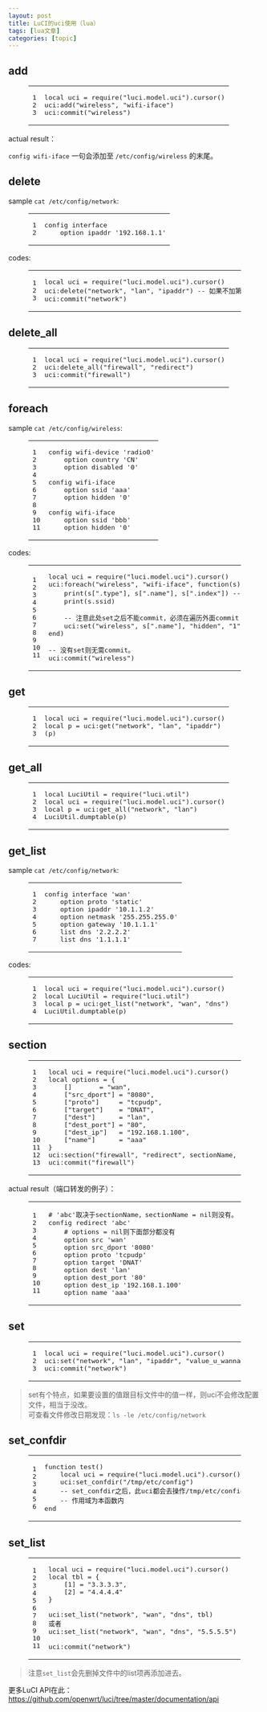 ```yaml
---
layout: post
title: LuCI的uci使用（lua） 
tags: [lua文章]
categories: [topic]
---
```

<h2 id="add"><a href="#add" class="headerlink" title="add"></a>add</h2><figure class="highlight avrasm"><table><tbody><tr><td class="gutter"><pre><span class="line">1</span><br/><span class="line">2</span><br/><span class="line">3</span><br/></pre></td><td class="code"><pre><span class="line">local uci = require(<span class="string">&#34;luci.model.uci&#34;</span>).cursor()</span><br/><span class="line"><span class="symbol">uci:</span><span class="keyword">add</span>(<span class="string">&#34;wireless&#34;</span>, <span class="string">&#34;wifi-iface&#34;</span>)</span><br/><span class="line"><span class="symbol">uci:</span>commit(<span class="string">&#34;wireless&#34;</span>)</span><br/></pre></td></tr></tbody></table></figure>
<p>actual result：</p>
<p><code>config wifi-iface</code> 一句会添加至 <code>/etc/config/wireless</code> 的末尾。</p>
<h2 id="delete"><a href="#delete" class="headerlink" title="delete"></a>delete</h2><p>sample <code>cat /etc/config/network</code>:</p>
<figure class="highlight vbnet"><table><tbody><tr><td class="gutter"><pre><span class="line">1</span><br/><span class="line">2</span><br/></pre></td><td class="code"><pre><span class="line">config <span class="keyword">interface</span> </span><br/><span class="line">    <span class="keyword">option</span> ipaddr <span class="comment">&#39;192.168.1.1&#39;</span></span><br/></pre></td></tr></tbody></table></figure>
<p>codes:</p>
<figure class="highlight vim"><table><tbody><tr><td class="gutter"><pre><span class="line">1</span><br/><span class="line">2</span><br/><span class="line">3</span><br/></pre></td><td class="code"><pre><span class="line">local uci = require(<span class="string">&#34;luci.model.uci&#34;</span>).<span class="built_in">cursor</span>()</span><br/><span class="line">uci:<span class="keyword">delete</span>(<span class="string">&#34;network&#34;</span>, <span class="string">&#34;lan&#34;</span>, <span class="string">&#34;ipaddr&#34;</span>) -- 如果不加第三个参数（ipaddr），则会<span class="keyword">delete</span>掉<span class="keyword">lan</span>的所有<span class="keyword">options</span>，包括config interface <span class="string">&#39;lan&#39;</span>一句。</span><br/><span class="line">uci:commit(<span class="string">&#34;network&#34;</span>)</span><br/></pre></td></tr></tbody></table></figure>
<h2 id="delete-all"><a href="#delete-all" class="headerlink" title="delete_all"></a>delete_all</h2><figure class="highlight avrasm"><table><tbody><tr><td class="gutter"><pre><span class="line">1</span><br/><span class="line">2</span><br/><span class="line">3</span><br/></pre></td><td class="code"><pre><span class="line">local uci = require(<span class="string">&#34;luci.model.uci&#34;</span>).cursor()</span><br/><span class="line"><span class="symbol">uci:</span>delete_all(<span class="string">&#34;firewall&#34;</span>, <span class="string">&#34;redirect&#34;</span>)</span><br/><span class="line"><span class="symbol">uci:</span>commit(<span class="string">&#34;firewall&#34;</span>)</span><br/></pre></td></tr></tbody></table></figure>
<h2 id="foreach"><a href="#foreach" class="headerlink" title="foreach"></a>foreach</h2><p>sample <code>cat /etc/config/wireless</code>:</p>
<figure class="highlight gams"><table><tbody><tr><td class="gutter"><pre><span class="line">1</span><br/><span class="line">2</span><br/><span class="line">3</span><br/><span class="line">4</span><br/><span class="line">5</span><br/><span class="line">6</span><br/><span class="line">7</span><br/><span class="line">8</span><br/><span class="line">9</span><br/><span class="line">10</span><br/><span class="line">11</span><br/></pre></td><td class="code"><pre><span class="line">config wifi-device <span class="string">&#39;radio0&#39;</span></span><br/><span class="line">    <span class="keyword">option</span> country <span class="string">&#39;CN&#39;</span></span><br/><span class="line">    <span class="keyword">option</span> disabled <span class="string">&#39;0&#39;</span></span><br/><span class="line"></span><br/><span class="line">config wifi-iface</span><br/><span class="line">    <span class="keyword">option</span> ssid <span class="string">&#39;aaa&#39;</span></span><br/><span class="line">    <span class="keyword">option</span> hidden <span class="string">&#39;0&#39;</span></span><br/><span class="line"></span><br/><span class="line">config wifi-iface</span><br/><span class="line">    <span class="keyword">option</span> ssid <span class="string">&#39;bbb&#39;</span></span><br/><span class="line">    <span class="keyword">option</span> hidden <span class="string">&#39;0&#39;</span></span><br/></pre></td></tr></tbody></table></figure>
<p>codes:</p>
<figure class="highlight lua"><table><tbody><tr><td class="gutter"><pre><span class="line">1</span><br/><span class="line">2</span><br/><span class="line">3</span><br/><span class="line">4</span><br/><span class="line">5</span><br/><span class="line">6</span><br/><span class="line">7</span><br/><span class="line">8</span><br/><span class="line">9</span><br/><span class="line">10</span><br/><span class="line">11</span><br/></pre></td><td class="code"><pre><span class="line"><span class="keyword">local</span> uci = <span class="built_in">require</span>(<span class="string">&#34;luci.model.uci&#34;</span>).cursor()</span><br/><span class="line">uci:<span class="built_in">foreach</span>(<span class="string">&#34;wireless&#34;</span>, <span class="string">&#34;wifi-iface&#34;</span>, <span class="function"><span class="keyword">function</span><span class="params">(s)</span></span></span><br/><span class="line">    <span class="built_in">print</span>(s[<span class="string">&#34;.type&#34;</span>], s[<span class="string">&#34;.name&#34;</span>], s[<span class="string">&#34;.index&#34;</span>]) <span class="comment">-- 三个是默认自带有的</span></span><br/><span class="line">    <span class="built_in">print</span>(s.ssid)</span><br/><span class="line"></span><br/><span class="line">    <span class="comment">-- 注意此处set之后不能commit，必须在遍历外面commit</span></span><br/><span class="line">    uci:set(<span class="string">&#34;wireless&#34;</span>, s[<span class="string">&#34;.name&#34;</span>], <span class="string">&#34;hidden&#34;</span>, <span class="string">&#34;1&#34;</span>)</span><br/><span class="line"><span class="keyword">end</span>)</span><br/><span class="line"></span><br/><span class="line"><span class="comment">-- 没有set则无需commit。</span></span><br/><span class="line">uci:commit(<span class="string">&#34;wireless&#34;</span>)</span><br/></pre></td></tr></tbody></table></figure>
<h2 id="get"><a href="#get" class="headerlink" title="get"></a>get</h2><figure class="highlight stylus"><table><tbody><tr><td class="gutter"><pre><span class="line">1</span><br/><span class="line">2</span><br/><span class="line">3</span><br/></pre></td><td class="code"><pre><span class="line">local uci = require(<span class="string">&#34;luci.model.uci&#34;</span>).<span class="attribute">cursor</span>()</span><br/><span class="line">local <span class="selector-tag">p</span> = uci:get(<span class="string">&#34;network&#34;</span>, <span class="string">&#34;lan&#34;</span>, <span class="string">&#34;ipaddr&#34;</span>)</span><br/><span class="line"><span class="function"><span class="params">(p)</span></span></span><br/></pre></td></tr></tbody></table></figure>
<h2 id="get-all"><a href="#get-all" class="headerlink" title="get_all"></a>get_all</h2><figure class="highlight lasso"><table><tbody><tr><td class="gutter"><pre><span class="line">1</span><br/><span class="line">2</span><br/><span class="line">3</span><br/><span class="line">4</span><br/></pre></td><td class="code"><pre><span class="line"><span class="built_in">local</span> LuciUtil = <span class="keyword">require</span>(<span class="string">&#34;luci.util&#34;</span>)</span><br/><span class="line"><span class="built_in">local</span> uci = <span class="keyword">require</span>(<span class="string">&#34;luci.model.uci&#34;</span>).cursor()</span><br/><span class="line"><span class="built_in">local</span> p = uci:get_all(<span class="string">&#34;network&#34;</span>, <span class="string">&#34;lan&#34;</span>)</span><br/><span class="line">LuciUtil.dumptable(p)</span><br/></pre></td></tr></tbody></table></figure>
<h2 id="get-list"><a href="#get-list" class="headerlink" title="get_list"></a>get_list</h2><p>sample <code>cat /etc/config/network</code>:</p>
<figure class="highlight lsl"><table><tbody><tr><td class="gutter"><pre><span class="line">1</span><br/><span class="line">2</span><br/><span class="line">3</span><br/><span class="line">4</span><br/><span class="line">5</span><br/><span class="line">6</span><br/><span class="line">7</span><br/></pre></td><td class="code"><pre><span class="line">config interface &#39;wan&#39;</span><br/><span class="line">    option proto &#39;static&#39;</span><br/><span class="line">    option ipaddr &#39;<span class="number">10.1</span><span class="number">.1</span><span class="number">.2</span>&#39;</span><br/><span class="line">    option netmask &#39;<span class="number">255.255</span><span class="number">.255</span><span class="number">.0</span>&#39;</span><br/><span class="line">    option gateway &#39;<span class="number">10.1</span><span class="number">.1</span><span class="number">.1</span>&#39;</span><br/><span class="line">    <span class="type">list</span> dns &#39;<span class="number">2.2</span><span class="number">.2</span><span class="number">.2</span>&#39;</span><br/><span class="line">    <span class="type">list</span> dns &#39;<span class="number">1.1</span><span class="number">.1</span><span class="number">.1</span>&#39;</span><br/></pre></td></tr></tbody></table></figure>
<p>codes:</p>
<figure class="highlight lasso"><table><tbody><tr><td class="gutter"><pre><span class="line">1</span><br/><span class="line">2</span><br/><span class="line">3</span><br/><span class="line">4</span><br/></pre></td><td class="code"><pre><span class="line"><span class="built_in">local</span> uci = <span class="keyword">require</span>(<span class="string">&#34;luci.model.uci&#34;</span>).cursor()</span><br/><span class="line"><span class="built_in">local</span> LuciUtil = <span class="keyword">require</span>(<span class="string">&#34;luci.util&#34;</span>)</span><br/><span class="line"><span class="built_in">local</span> p = uci:get_list(<span class="string">&#34;network&#34;</span>, <span class="string">&#34;wan&#34;</span>, <span class="string">&#34;dns&#34;</span>)</span><br/><span class="line">LuciUtil.dumptable(p)</span><br/></pre></td></tr></tbody></table></figure>
<h2 id="section"><a href="#section" class="headerlink" title="section"></a>section</h2><figure class="highlight cs"><table><tbody><tr><td class="gutter"><pre><span class="line">1</span><br/><span class="line">2</span><br/><span class="line">3</span><br/><span class="line">4</span><br/><span class="line">5</span><br/><span class="line">6</span><br/><span class="line">7</span><br/><span class="line">8</span><br/><span class="line">9</span><br/><span class="line">10</span><br/><span class="line">11</span><br/><span class="line">12</span><br/><span class="line">13</span><br/></pre></td><td class="code"><pre><span class="line">local uci = require(<span class="string">&#34;luci.model.uci&#34;</span>).cursor()</span><br/><span class="line">local options = {</span><br/><span class="line">    []       = <span class="string">&#34;wan&#34;</span>,</span><br/><span class="line">    [<span class="meta"><span class="meta-string">&#34;src_dport&#34;</span></span>] = <span class="string">&#34;8080&#34;</span>,</span><br/><span class="line">    [<span class="meta"><span class="meta-string">&#34;proto&#34;</span></span>]     = <span class="string">&#34;tcpudp&#34;</span>,</span><br/><span class="line">    [<span class="meta"><span class="meta-string">&#34;target&#34;</span></span>]    = <span class="string">&#34;DNAT&#34;</span>,</span><br/><span class="line">    [<span class="meta"><span class="meta-string">&#34;dest&#34;</span></span>]      = <span class="string">&#34;lan&#34;</span>,</span><br/><span class="line">    [<span class="meta"><span class="meta-string">&#34;dest_port&#34;</span></span>] = <span class="string">&#34;80&#34;</span>,</span><br/><span class="line">    [<span class="meta"><span class="meta-string">&#34;dest_ip&#34;</span></span>]   = <span class="string">&#34;192.168.1.100&#34;</span>,</span><br/><span class="line">    [<span class="meta"><span class="meta-string">&#34;name&#34;</span></span>]      = <span class="string">&#34;aaa&#34;</span></span><br/><span class="line">}</span><br/><span class="line">uci:section(<span class="string">&#34;firewall&#34;</span>, <span class="string">&#34;redirect&#34;</span>, sectionName, options)</span><br/><span class="line">uci:commit(<span class="string">&#34;firewall&#34;</span>)</span><br/></pre></td></tr></tbody></table></figure>
<p>actual result（端口转发的例子）：</p>
<figure class="highlight gams"><table><tbody><tr><td class="gutter"><pre><span class="line">1</span><br/><span class="line">2</span><br/><span class="line">3</span><br/><span class="line">4</span><br/><span class="line">5</span><br/><span class="line">6</span><br/><span class="line">7</span><br/><span class="line">8</span><br/><span class="line">9</span><br/><span class="line">10</span><br/><span class="line">11</span><br/></pre></td><td class="code"><pre><span class="line"># <span class="string">&#39;abc&#39;</span>取决于sectionName，sectionName = nil则没有。</span><br/><span class="line">config redirect <span class="string">&#39;abc&#39;</span></span><br/><span class="line">    # <span class="keyword">options</span> = nil则下面部分都没有</span><br/><span class="line">    <span class="keyword">option</span> src <span class="string">&#39;wan&#39;</span></span><br/><span class="line">    <span class="keyword">option</span> src_dport <span class="string">&#39;8080&#39;</span></span><br/><span class="line">    <span class="keyword">option</span> proto <span class="string">&#39;tcpudp&#39;</span></span><br/><span class="line">    <span class="keyword">option</span> target <span class="string">&#39;DNAT&#39;</span></span><br/><span class="line">    <span class="keyword">option</span> dest <span class="string">&#39;lan&#39;</span></span><br/><span class="line">    <span class="keyword">option</span> dest_port <span class="string">&#39;80&#39;</span></span><br/><span class="line">    <span class="keyword">option</span> dest_ip <span class="string">&#39;192.168.1.100&#39;</span></span><br/><span class="line">    <span class="keyword">option</span> name <span class="string">&#39;aaa&#39;</span></span><br/></pre></td></tr></tbody></table></figure>
<h2 id="set"><a href="#set" class="headerlink" title="set"></a>set</h2><figure class="highlight avrasm"><table><tbody><tr><td class="gutter"><pre><span class="line">1</span><br/><span class="line">2</span><br/><span class="line">3</span><br/></pre></td><td class="code"><pre><span class="line">local uci = require(<span class="string">&#34;luci.model.uci&#34;</span>).cursor()</span><br/><span class="line"><span class="symbol">uci:</span><span class="keyword">set</span>(<span class="string">&#34;network&#34;</span>, <span class="string">&#34;lan&#34;</span>, <span class="string">&#34;ipaddr&#34;</span>, <span class="string">&#34;value_u_wanna_set&#34;</span>)</span><br/><span class="line"><span class="symbol">uci:</span>commit(<span class="string">&#34;network&#34;</span>)</span><br/></pre></td></tr></tbody></table></figure>
<blockquote>
<p>set有个特点，如果要设置的值跟目标文件中的值一样，则uci不会修改配置文件，相当于没改。<br/>可查看文件修改日期发现：<code>ls -le /etc/config/network</code></p>
</blockquote>
<h2 id="set-confdir"><a href="#set-confdir" class="headerlink" title="set_confdir"></a>set_confdir</h2><figure class="highlight lua"><table><tbody><tr><td class="gutter"><pre><span class="line">1</span><br/><span class="line">2</span><br/><span class="line">3</span><br/><span class="line">4</span><br/><span class="line">5</span><br/><span class="line">6</span><br/></pre></td><td class="code"><pre><span class="line"><span class="function"><span class="keyword">function</span> <span class="title">test</span><span class="params">()</span></span></span><br/><span class="line">    <span class="keyword">local</span> uci = <span class="built_in">require</span>(<span class="string">&#34;luci.model.uci&#34;</span>).cursor()</span><br/><span class="line">    uci:set_confdir(<span class="string">&#34;/tmp/etc/config&#34;</span>)</span><br/><span class="line">    <span class="comment">-- set_confdir之后，此uci都会去操作/tmp/etc/config目录</span></span><br/><span class="line">    <span class="comment">-- 作用域为本函数内</span></span><br/><span class="line"><span class="keyword">end</span></span><br/></pre></td></tr></tbody></table></figure>
<h2 id="set-list"><a href="#set-list" class="headerlink" title="set_list"></a>set_list</h2><figure class="highlight avrasm"><table><tbody><tr><td class="gutter"><pre><span class="line">1</span><br/><span class="line">2</span><br/><span class="line">3</span><br/><span class="line">4</span><br/><span class="line">5</span><br/><span class="line">6</span><br/><span class="line">7</span><br/><span class="line">8</span><br/><span class="line">9</span><br/><span class="line">10</span><br/><span class="line">11</span><br/></pre></td><td class="code"><pre><span class="line">local uci = require(<span class="string">&#34;luci.model.uci&#34;</span>).cursor()</span><br/><span class="line">local tbl = {</span><br/><span class="line">    [<span class="number">1</span>] = <span class="string">&#34;3.3.3.3&#34;</span>,</span><br/><span class="line">    [<span class="number">2</span>] = <span class="string">&#34;4.4.4.4&#34;</span></span><br/><span class="line">}</span><br/><span class="line"></span><br/><span class="line"><span class="symbol">uci:</span>set_list(<span class="string">&#34;network&#34;</span>, <span class="string">&#34;wan&#34;</span>, <span class="string">&#34;dns&#34;</span>, tbl)</span><br/><span class="line">或者</span><br/><span class="line"><span class="symbol">uci:</span>set_list(<span class="string">&#34;network&#34;</span>, <span class="string">&#34;wan&#34;</span>, <span class="string">&#34;dns&#34;</span>, <span class="string">&#34;5.5.5.5&#34;</span>)</span><br/><span class="line"></span><br/><span class="line"><span class="symbol">uci:</span>commit(<span class="string">&#34;network&#34;</span>)</span><br/></pre></td></tr></tbody></table></figure>
<blockquote>
<p>注意<code>set_list</code>会先删掉文件中的list项再添加进去。</p>
</blockquote>
<p>更多LuCI API在此：<a href="https://github.com/openwrt/luci/tree/master/documentation/api" title="https://github.com/openwrt/luci/tree/master/documentation/api" target="_blank" rel="noopener noreferrer">https://github.com/openwrt/luci/tree/master/documentation/api</a></p>